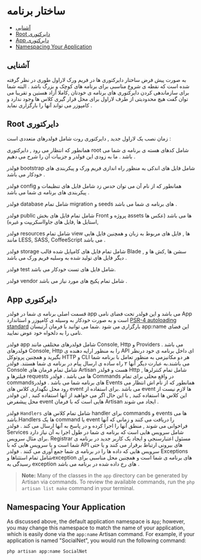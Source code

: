 # ساختار برنامه

- [آشنایی](#introduction)
- [Root  دایرکتوری ](#the-root-directory)
- [App دایرکتوری ](#the-app-directory)
- [Namespacing Your Application](#namespacing-your-application)

<a name="introduction"></a>
## آشنایی

به صورت پیش فرض ساختار دایرکتوری ها در فریم ورک لاراول طوری در نظر گرفته شده است که نقطه ی شروع مناسبی برای برنامه های کوچک و بزرگ باشد . البته شما برای سازماندهی کردن دایرکتوری های برنامه ی خودتان ,کاملا آزاد هستین و تقریبا می توان گفت هیچ محدودیتی از طرف لاراول برای محل قرار گیری کلاس ها وجود ندارد و کامپوزر می تواند آنها را بارگزاری نماید .



<a name="the-root-directory"></a>
## Root  دایرکتوری 

 زمان نصب یک لاراول جدید , دایرکتوری روت شامل فولدرهای متعددی است : 


همانطور که انتظار می رود , دایرکتوری root شامل کدهای هسته ی برنامه ی شما می باشد .  ما به زودی این فولدر و جزییات آن را شرح می دهیم . 

فولدر bootstrap  شامل فایل های اندکی به منظور راه اندازی فریم ورک و پیکربندی های خودکار می باشد .


فولدر  config همانطور که از نام آن می توان حدس زد شامل فایل های تنظیمات و پیکربندی های برنامه ی شما می باشد .


فولدر database شامل تمام migration  و seeds های برنامه ی شما می باشد .

فولدر public شامل تمام فایل های بخش Front پروژه و assets  ها می باشد (عکس ها ,استایل ها ,فایل های جاوااسکریپت و غیره)

فولدر resources شامل تمام view ها , فایل های مربوط به زبان و همچنین فایل هایی مانند LESS, SASS, CoffeeScript می باشد .

فولدر storage شامل تمام فایل های کامپایل شده قالب Blade  , سشن ها ,کش ها و دیگر فایل های تولید شده به وسلیه فریم ورک می باشد .

فولدر test شامل فایل های تست خودکار می باشد.

فولدر vendor شامل  تمام پکیج های مورد نیاز می باشد .

<a name="the-app-directory"></a>
## App دایرکتوری 

قسمت اصلی برنامه ی شما در فولدر app می باشد و این فولدر تحت فضای نامی App است و به صورت خودکار به وسیله ی کامپوزر و استاندارد  [PSR-4 autoloading standard](http://www.php-fig.org/psr/psr-4/) بارگزاری می شود .شما می توانید با فرمان آرتیسان app:name این فضای نامی را به دلخواه خود عوض نمایید.

فولدر app شامل فولدرهای مختلفی مانند Console, Http و Providers می باشد  . فولدرهای Console, Http را به منظور ارایه دهنده ی API ای داخل برنامه ی خود درنظر بگیرید و همچنین پروتوکل HTTP و CLI هر دو مکانیزمی به منظور تعامل با برنامه شما می باشند.به عبارت دیگر آنها ۲ راه ساده ی ارسال پیام در برنامه ی شما هستند.
فولدر Console شامل تمام فرمان های Artisan هست و فولدر Http شامل تمام کنترلرها , فیلترها و requests ها می باشد .
فولدر Commands در واقع محلی برای تمام commandsهای برنامه شما می باشد .
فولدر Events همانطور که از نام اش انتظار می رود محل نگهداری کلاس های event می باشد .برای استفاده از event ها لازم نیست از این کلاس ها استفاده کنید , با این حال اگر می خواهید از آنها استفاده کنید , این فولدر محل پیشفرض event هایی است که با فرمان Artisan ایجاد می شوند .

فولدر `Handlers` شامل تمام کلاس های handler برای commands و events ها می باشد.Handlers ها یک command یا event را دریافت می کنند و زمانی که آنها فراخوانی می شوند , منطق آنها را اجرا کرده و در پاسخ به آنها ارسال می کند .
فولدر Services شامل سرویس هایی است که برنامه ی شما در طول اجرا به آن نیاز دارد .برای مثال سرویس Registrar مسئول اعتبارسنجی  و ایجاد یک کاربر جدید در برنامه ی شما است  و یا سرویس هایی که با API های بیرونی ارتباط برقرار می کنند و یا حتی سرویس هایی که داده ها را در برنامه ی شما جمع آوری می کنند  .
فولدر Exceptions شامل تمام استثناها وexception های برنامه ی شما است و همچنین محل مناسبی برای رسیدگی به exception های رخ داده شده در برنامه می باشد .

> **Note:** Many of the classes in the `app` directory can be generated by Artisan via commands. To review the available commands, run the `php artisan list make` command in your terminal.

<a name="namespacing-your-application"></a>
## Namespacing Your Application

As discussed above, the default application namespace is `App`; however, you may change this namespace to match the name of your application, which is easily done via the `app:name` Artisan command. For example, if your application is named "SocialNet", you would run the following command:

	php artisan app:name SocialNet
